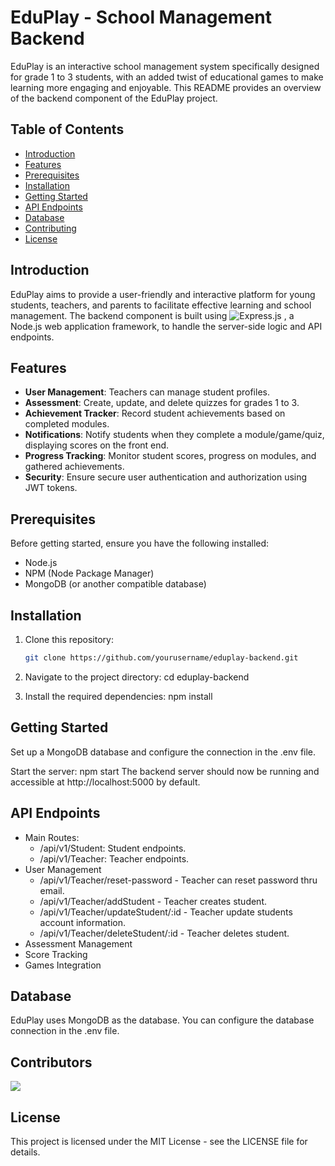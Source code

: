 # EduPlay - School Management Backend

EduPlay is an interactive school management system specifically designed for grade 1 to 3 students, with an added twist of educational games to make learning more engaging and enjoyable. This README provides an overview of the backend component of the EduPlay project.

## Table of Contents
- [Introduction](#introduction)
- [Features](#features)
- [Prerequisites](#prerequisites)
- [Installation](#installation)
- [Getting Started](#getting-started)
- [API Endpoints](#api-endpoints)
- [Database](#database)
- [Contributing](#contributing)
- [License](#license)

## Introduction

EduPlay aims to provide a user-friendly and interactive platform for young students, teachers, and parents to facilitate effective learning and school management. The backend component is built using ![Express.js](https://img.shields.io/badge/Express.js-4.x-green) , a Node.js web application framework, to handle the server-side logic and API endpoints.

## Features

- **User Management**: Teachers can manage student profiles.
- **Assessment**: Create, update, and delete quizzes for grades 1 to 3.
- **Achievement Tracker**: Record student achievements based on completed modules.
- **Notifications**: Notify students when they complete a module/game/quiz, displaying scores on the front end.
- **Progress Tracking**: Monitor student scores, progress on modules, and gathered achievements.
- **Security**: Ensure secure user authentication and authorization using JWT tokens.

## Prerequisites

Before getting started, ensure you have the following installed:

- Node.js
- NPM (Node Package Manager)
- MongoDB (or another compatible database)

## Installation

1. Clone this repository:

   ```bash
   git clone https://github.com/yourusername/eduplay-backend.git

2. Navigate to the project directory:
    cd eduplay-backend

3. Install the required dependencies:
    npm install

## Getting Started
Set up a MongoDB database and configure the connection in the .env file.

Start the server: npm start
The backend server should now be running and accessible at http://localhost:5000 by default.

## API Endpoints
* Main Routes:
   * /api/v1/Student: Student endpoints.
   * /api/v1/Teacher: Teacher endpoints.
* User Management
    * /api/v1/Teacher/reset-password - Teacher can reset password thru email.
    * /api/v1/Teacher/addStudent - Teacher creates student.
    * /api/v1/Teacher/updateStudent/:id - Teacher update students account information.
    * /api/v1/Teacher/deleteStudent/:id - Teacher deletes student.
* Assessment Management
* Score Tracking
* Games Integration
  

## Database
EduPlay uses MongoDB as the database. You can configure the database connection in the .env file.

## Contributors
<a href="https://github.com/ReiTony/EduPlay_Back-End/graphs/contributors">
  <img src="https://contrib.rocks/image?repo=ReiTony/EduPlay_Back-End" />
</a>

## License
This project is licensed under the MIT License - see the LICENSE file for details.
